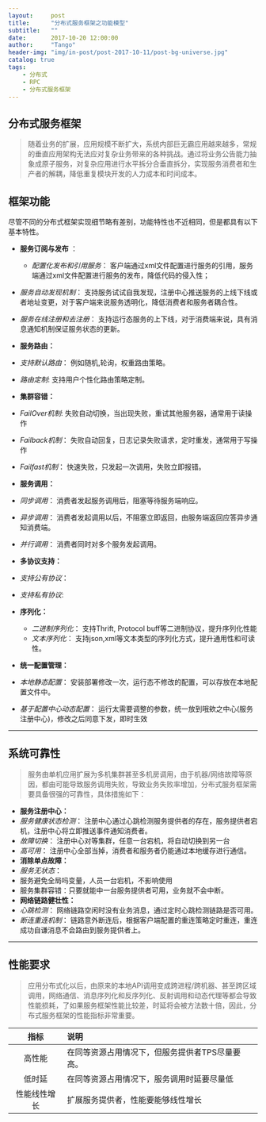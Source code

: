 ```yaml
---
layout:     post
title:      "分布式服务框架之功能模型"
subtitle:   ""
date:       2017-10-20 12:00:00
author:     "Tango"
header-img: "img/in-post/post-2017-10-11/post-bg-universe.jpg"
catalog: true
tags:   
    - 分布式
    - RPC
    - 分布式服务框架
---
```


## 分布式服务框架
> 随着业务的扩展，应用规模不断扩大，系统内部巨无霸应用越来越多，常规的垂直应用架构无法应对复杂业务带来的各种挑战。通过将业务公告能力抽象成原子服务，对复杂应用进行水平拆分合垂直拆分，实现服务消费者和生产者的解耦，降低重复模块开发的人力成本和时间成本。    

## 框架功能
   尽管不同的分布式框架实现细节略有差别，功能特性也不近相同，但是都具有以下基本特性。  
  
 - **服务订阅与发布** ：  
 
   -  *配置化发布和引用服务*：
   客户端通过xml文件配置进行服务的引用，服务端通过xml文件配置进行服务的发布，降低代码的侵入性；
  - *服务自动发现机制*：
   支持服务试试自我发现，注册中心推送服务的上线下线或者地址变更，对于客户端来说服务透明化，降低消费者和服务者耦合性。
  - *服务在线注册和去注册*： 
   支持运行态服务的上下线，对于消费端来说，具有消息通知机制保证服务状态的更新。  

 -  **服务路由：**

  - *支持默认路由*：
    例如随机,轮询，权重路由策略。
  - *路由定制*: 
    支持用户个性化路由策略定制。

 - **集群容错：**
 
  - *FailOver机制*:
   失败自动切换，当出现失败，重试其他服务器，通常用于读操作
  - *Failback机制*：
   失败自动回复，日志记录失败请求，定时重发，通常用于写操作
  - *Failfast机制*：
   快速失败，只发起一次调用，失败立即报错。

 - **服务调用：**  

  - *同步调用*：
   消费者发起服务调用后，阻塞等待服务端响应。
  - *异步调用*：
    消费者发起调用以后，不阻塞立即返回，由服务端返回应答异步通知消费端。
  - *并行调用*：
  消费者同时对多个服务发起调用。     

-   **多协议支持：**
   - *支持公有协议*：
   - *支持私有协议*:

- **序列化：**
  - *二进制序列化*：
  支持Thrift, Protocol buff等二进制协议，提升序列化性能
  - *文本序列化*：
  支持json,xml等文本类型的序列化方式，提升通用性和可读性。  

-   **统一配置管理：**
  - *本地静态配置*：
 安装部署修改一次，运行态不修改的配置，可以存放在本地配置文件中。
  - *基于配置中心动态配置*：
   运行太需要调整的参数，统一放到哦欸之中心(服务注册中心)，修改之后同意下发，即时生效

---
## 系统可靠性

>服务由单机应用扩展为多机集群甚至多机房调用，由于机器/网络故障等原因，都由可能导致服务调用失败，导致业务失败率增加，分布式服务框架需要具备很强的可靠性，具体措施如下：

- **服务注册中心：**
 - *服务健康状态检测*：
  注册中心通过心跳检测服务提供者的存在，服务提供者宕机，注册中心将立即推送事件通知消费者。
 - *故障切换*：
 注册中心对等集群，任意一台宕机，将自动切换到另一台
 - *高可用*：
 注册中心全部当掉，消费者和服务者仍能通过本地缓存进行通信。 
- **消除单点故障：**
 - *服务无状态*：
 - 服务避免全局吗变量，人员一台宕机，不影响使用
 - 服务集群容错：只要就能中一台服务提供者可用，业务就不会中断。
- **网络链路健壮性：**
 - *心跳检测*：
 网络链路空闲时没有业务消息，通过定时心跳检测链路是否可用。
 - *断连重连机制*：
 链路意外断连后，根据客户端配置的重连策略定时重连，重连  成功自谦消息不会路由到服务提供者上。  

---

## 性能要求
> 应用分布式化以后，由原来的本地API调用变成跨进程/跨机器、甚至跨区域调用，网络通信、消息序列化和反序列化、反射调用和动态代理等都会导致性能损耗，了如果服务框架性能比较差，时延将会被方法数十倍，因此，分布式服务框架的性能指标非常重要。

|指标         |说明|
| :-----------: |:-------- |
|高性能 | 在同等资源占用情况下，但服务提供者TPS尽量要高。|
|低时延 | 在同等资源占用情况下，服务调用时延要尽量低 |
|性能线性增长  |扩展服务提供者，性能要能够线性增长 |

